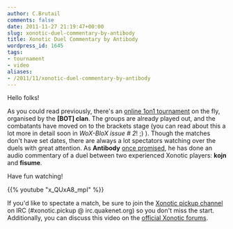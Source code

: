 ```yaml
---
author: C.Brutail
comments: false
date: 2011-11-27 21:19:47+00:00
slug: xonotic-duel-commentary-by-antibody
title: Xonotic Duel Commentary by Antibody
wordpress_id: 1645
tags:
- tournament
- video
aliases:
- /2011/11/xonotic-duel-commentary-by-antibody
---
```


Hello folks!

As you could read previously, there's an [online 1on1 tournament](/posts/2011/xonotic-1v1-tournament-by-bot/) on the fly, organised by the **[BOT] clan**. The groups are already played out, and the combatants have moved on to the brackets stage (you can read about this a lot more in detail soon in _WoX-BloX issue # 2_! ;) ).
Though the matches don't have set dates, there are always a lot spectators watching over the duels with great attention. As **Antibody** [once promised](http://forums.xonotic.org/showthread.php?tid=2177&pid=30671#pid30671), he has done an audio commentary of a duel between two experienced Xonotic players: **kojn** and **fisume**.

Have fun watching!

{{% youtube "x_QUxA8_mpI" %}}

If you'd like to spectate a match, be sure to join  the [Xonotic pickup channel](irc://irc.quakenet.org/xonotic.pickup) on IRC (#xonotic.pickup @ irc.quakenet.org) so you don't miss the start.
Additionally, you can discuss this video on the [official Xonotic forums](http://forums.xonotic.org/showthread.php?tid=2371).
